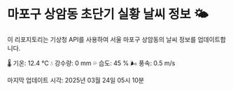 
# 마포구 상암동 초단기 실황 날씨 정보 🌤️

이 리포지토리는 기상청 API를 사용하여 서울 마포구 상암동의 날씨 정보를 업데이트합니다. 

🌡️ 기온: 12.4 ℃
💧 강수량: 0 mm
💦 습도: 45 %
🌬️ 풍속: 0.5 m/s

마지막 업데이트 시각: 2025년 03월 24일 05시 10분    
